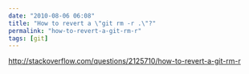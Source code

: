 ```yaml
---
date: "2010-08-06 06:08"
title: "How to revert a \"git rm -r .\"?"
permalink: "how-to-revert-a-git-rm-r"
tags: [git]
---
```


http://stackoverflow.com/questions/2125710/how-to-revert-a-git-rm-r
